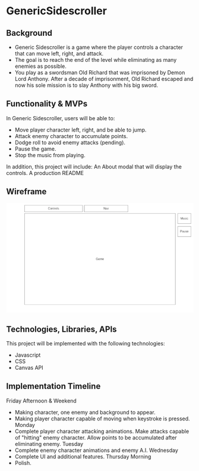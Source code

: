 # GenericSidescroller

## Background
* Generic Sidescroller is a game where the player controls a character that can move left, right, and attack.
* The goal is to reach the end of the level while eliminating as many enemies as possible.
* You play as a swordsman Old Richard that was imprisoned by Demon Lord Anthony. After a decade of imprisonment, Old Richard escaped and now his sole mission is to slay Anthony with his big sword.

## Functionality & MVPs
In Generic Sidescroller, users will be able to:
* Move player character left, right, and be able to jump.
* Attack enemy character to accumulate points.
* Dodge roll to avoid enemy attacks (pending).
* Pause the game.
* Stop the music from playing.

In addition, this project will include:
An About modal that will display the controls.
A production README

## Wireframe
![wireframe](wireframe.png)

## Technologies, Libraries, APIs
This project will be implemented with the following technologies:
* Javascript
* CSS
* Canvas API

## Implementation Timeline
Friday Afternoon & Weekend
* Making character, one enemy and background to appear.
* Making player character capable of moving when keystroke is pressed.
Monday
* Complete player character attacking animations. Make attacks capable of "hitting" enemy character. Allow points to be accumulated after eliminating enemy.
Tuesday
* Complete enemy character animations and enemy A.I. 
Wednesday
* Complete UI and additional features.
Thursday Morning
* Polish.

